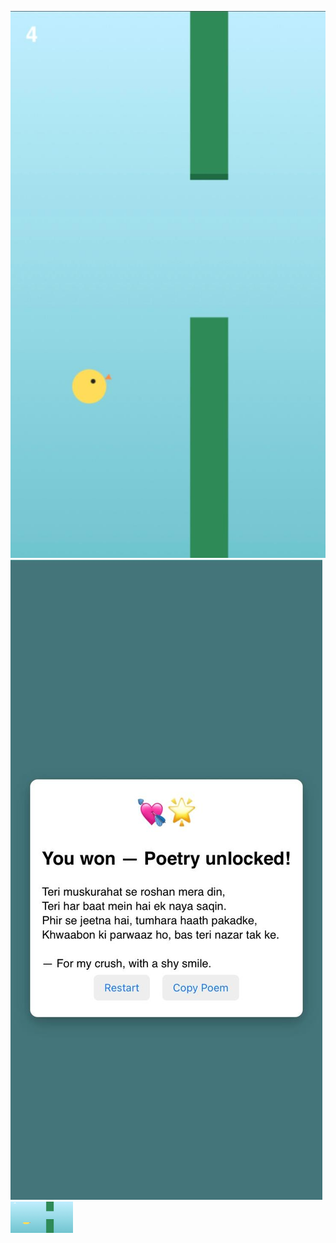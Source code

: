 ![image](https://github.com/shubh9800/sample/blob/main/image.jpg.jpeg?raw=true)
![image](https://github.com/shubh9800/sample/blob/main/image3.jpeg?raw=true)
<img src="https://github.com/shubh9800/sample/blob/main/image.jpg.jpeg?raw=true" width="100" height="50">
